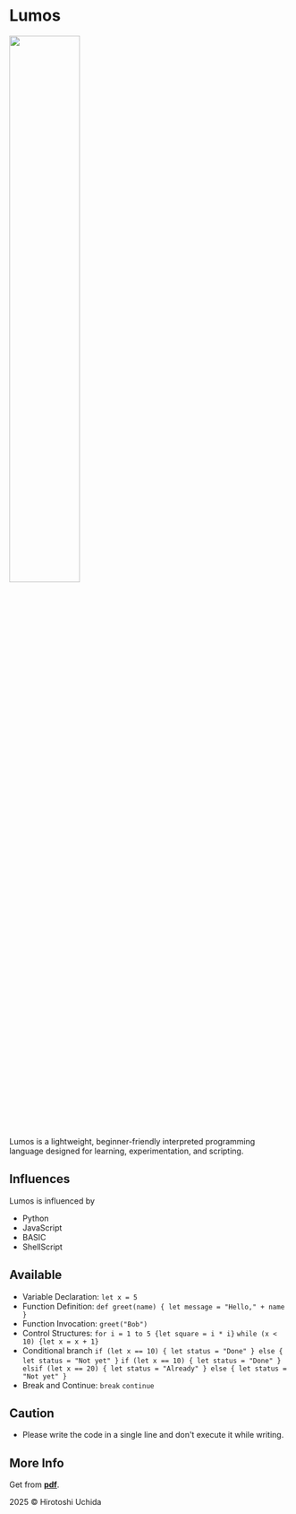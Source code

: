 # Lumos

<img src="https://cdn.glitch.global/a6e15949-0cae-4ce8-a653-5883a6d0adc5/Lumos.png?v=1748865997035" height="50%" />

Lumos is a lightweight, beginner-friendly interpreted programming language designed for learning, experimentation, and scripting.

## Influences

Lumos is influenced by

- Python
- JavaScript
- BASIC
- ShellScript

## Available

- Variable Declaration: `let x = 5`
- Function Definition: `def greet(name) { let message = "Hello," + name }`
- Function Invocation: `greet("Bob")`
- Control Structures: `for i = 1 to 5 {let square = i * i}` `while (x < 10) {let x = x + 1}`
- Conditional branch `if (let x == 10) { let status = "Done" } else { let status = "Not yet" }` `if (let x == 10) { let status = "Done" } elsif (let x == 20) { let status = "Already" } else { let status = "Not yet" }`
- Break and Continue: `break` `continue`

## Caution

- Please write the code in a single line and don't execute it while writing.

## More Info
Get from <strong><a href="https://cdn.glitch.global/a6e15949-0cae-4ce8-a653-5883a6d0adc5/Lumos.pdf?v=1748869028196">pdf</a></strong>.

2025 © Hirotoshi Uchida
